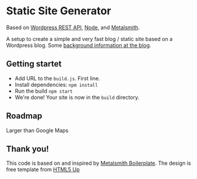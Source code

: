 # Static Site Generator
Based on [Wordpress REST API](http://v2.wp-api.org/), [Node](https://nodejs.org/en/), and [Metalsmith](http://www.metalsmith.io/).

A setup to create a simple and very fast blog / static site based on a Wordpress blog. Some [background information at the blog](https://staticsitegenerator.wordpress.com).

## Getting startet
- Add URL to the `build.js`. First line.
- Install dependencies: `npm install`
- Run the build `npm start`
- We're done! Your site is now in the `build` directory.

## Roadmap
Larger than Google Maps

## Thank you!
This code is based on and inspired by [Metalsmith Boilerplate](https://github.com/andreasvirkus/metalsmith-boilerplate). The design is free template from [HTML5 Up](https://html5up.net/story)